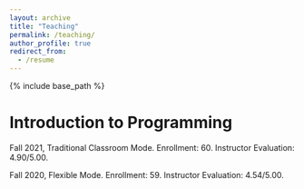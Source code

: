 ```yaml
---
layout: archive
title: "Teaching"
permalink: /teaching/
author_profile: true
redirect_from:
  - /resume
---
```


{% include base_path %}

Introduction to Programming
======
Fall 2021, Traditional Classroom Mode. Enrollment: 60. Instructor Evaluation: 4.90/5.00.

Fall 2020, Flexible Mode. Enrollment: 59. Instructor Evaluation: 4.54/5.00. 




